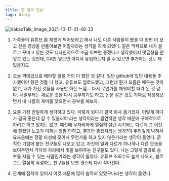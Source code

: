 ```yaml
---
title: 한 일과 단상
tags: diary
---
```

![KakaoTalk_Image_2021-10-17-01-48-33](https://user-images.githubusercontent.com/50545088/137595669-c98b64ed-6548-4d9d-b25c-2c7cdceed54e.jpeg)

1. 가족들이 유튜브 좀 재밌게 찍어보라고 해서 나도 다른 사람들이 봤을 때 한번 더 보고 싶은 영상을 만들어보면 어떨까라는 생각을 하게 되었다. 같은 맥락으로 내가 블로그 꾸미고 있는 것도 디자인적으로 조금 이쁘면 좋겠다고 생각했어서 댓글창을 안넣고 있는 것인데, GA만 넣으면 어디서 유입하는지 알 수 있으면 추가하는 것도 재밌을지도

2. 오늘 역대급으로 해야할 일을 거의 다 했던 것 같다. 일단 github에 있던 내용들  추가했어야 했던 것들 다 했고, 유튜브도 업로드했고, 그런데 뭔가 요즘은 배우는 것이 없고, 내가 가진 것들을 사용만 하는 느낌... 다시 무언가를 채워야할 때가 된 것 같다. 내일부터는 새로운 것을 다시 공부하기도 하고, 논문 같은 것도 가짜로 작성해보면서 내 나름의 재미를 찾으면서 공부를 해보자. 

3. 요즘 가장 안일하게 생각하고 있다. 이렇게 되다가 결국 회사 옮기겠지, 이렇게 하다가 결국 좋은데 갈 수 있을꺼야 라는 생각이라는 필연적인 생각 때문에 구체적으로 하려고 하고 있지도 않고, 예전에 무자비하게 열심히 살던 시기와는 다르게 그 이전에 잘됐던 노고가 이제는 정말 안하고, 결과만 좋겠지라는 생각?이 뿌리깊게 박혀서 요즈음에는 정말 타성에 젖어서 무언가를 하고 있지 않은가라는 생각이 들었다. 굵직한 기업에 붙는 친구들도 나오고 있고, 자신의 일과 다르게 하나하나 다른 모습을 보여주면서 각자의 자리에서 빛을 보여주는 친구들도 있다. 나는 그렇게 결과로 승부를 지을 수 있는 사람인가라는 생각이 들었다. 유튜브 조회수도 높게 나오고, 블로그도 열심히 작성하는 친구들을 보면 괜스레 다시 작아진다.

4. 관계에 집착이 있어서 이것 때문에 많이 숨막혀 있었구나라는 생각이 들었다. <!--연락을 받지 않으면 계속 연락을 해서 받아주는 것, 카카오톡을 하지 않으면 자기가 미안하다며 그렇게 말하는 것에서 내가 어떤 생각이 들 수 있었을까? 그런 관계가 정말 건강한 관계인가? 그러한 관계가 진짜 증명을 할 수 있는 것인가? 이 관계가 끝날 것이라고 생각하니깐 숨통이 트이는 것이 생각나는 것을 보니 나도 이러한 것에 지쳐있었구나. 내 삶은 없고, 그냥 자신이 말하고 싶을 떄 그곳에 있어주는 진정한 허수아비밖에 아닌 것 같다는 생각을 하게 되었다. 나 역시도 안좋은 생각을 정말 많이 하고, 진짜 즐기지 못하고 있는 것 같아서 아쉽다 ㅠㅠ -->